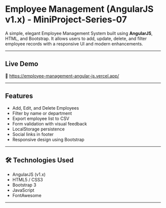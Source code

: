 #  Employee Management (AngularJS v1.x) - MiniProject-Series-07


A simple, elegant Employee Management System built using **AngularJS**, HTML, and Bootstrap. It allows users to add, update, delete, and filter employee records with a responsive UI and modern enhancements.

---

##  Live Demo

🔗 https://employee-management-angular-js.vercel.app/

---

##  Features

-  Add, Edit, and Delete Employees
-  Filter by name or department
-  Export employee list to CSV
-  Form validation with visual feedback
-  LocalStorage persistence
-  Social links in footer
-  Responsive design using Bootstrap

---


## 🛠️ Technologies Used

- AngularJS (v1.x)
- HTML5 / CSS3
- Bootstrap 3
- JavaScript
- FontAwesome

---


